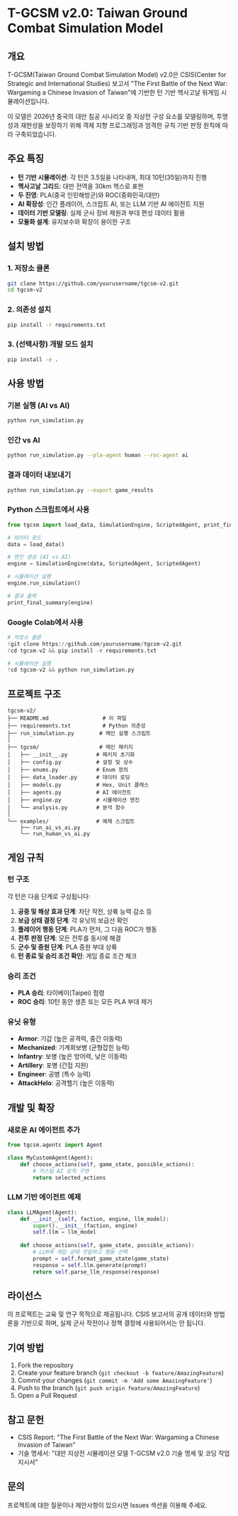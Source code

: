 # T-GCSM v2.0: Taiwan Ground Combat Simulation Model

## 개요

T-GCSM(Taiwan Ground Combat Simulation Model) v2.0은 CSIS(Center for Strategic and International Studies) 보고서 "The First Battle of the Next War: Wargaming a Chinese Invasion of Taiwan"에 기반한 턴 기반 헥사고날 워게임 시뮬레이션입니다.

이 모델은 2026년 중국의 대만 침공 시나리오 중 지상전 구성 요소를 모델링하며, 투명성과 재현성을 보장하기 위해 객체 지향 프로그래밍과 엄격한 규칙 기반 판정 원칙에 따라 구축되었습니다.

## 주요 특징

- **턴 기반 시뮬레이션**: 각 턴은 3.5일을 나타내며, 최대 10턴(35일)까지 진행
- **헥사고날 그리드**: 대만 전역을 30km 헥스로 표현
- **두 진영**: PLA(중국 인민해방군)와 ROC(중화민국/대만)
- **AI 확장성**: 인간 플레이어, 스크립트 AI, 또는 LLM 기반 AI 에이전트 지원
- **데이터 기반 모델링**: 실제 군사 장비 제원과 부대 편성 데이터 활용
- **모듈화 설계**: 유지보수와 확장이 용이한 구조

## 설치 방법

### 1. 저장소 클론
```bash
git clone https://github.com/yourusername/tgcsm-v2.git
cd tgcsm-v2
```

### 2. 의존성 설치
```bash
pip install -r requirements.txt
```

### 3. (선택사항) 개발 모드 설치
```bash
pip install -e .
```

## 사용 방법

### 기본 실행 (AI vs AI)
```bash
python run_simulation.py
```

### 인간 vs AI
```bash
python run_simulation.py --pla-agent human --roc-agent ai
```

### 결과 데이터 내보내기
```bash
python run_simulation.py --export game_results
```

### Python 스크립트에서 사용
```python
from tgcsm import load_data, SimulationEngine, ScriptedAgent, print_final_summary

# 데이터 로드
data = load_data()

# 엔진 생성 (AI vs AI)
engine = SimulationEngine(data, ScriptedAgent, ScriptedAgent)

# 시뮬레이션 실행
engine.run_simulation()

# 결과 출력
print_final_summary(engine)
```

### Google Colab에서 사용
```python
# 저장소 클론
!git clone https://github.com/yourusername/tgcsm-v2.git
!cd tgcsm-v2 && pip install -r requirements.txt

# 시뮬레이션 실행
!cd tgcsm-v2 && python run_simulation.py
```

## 프로젝트 구조

```
tgcsm-v2/
├── README.md                 # 이 파일
├── requirements.txt          # Python 의존성
├── run_simulation.py        # 메인 실행 스크립트
│
├── tgcsm/                   # 메인 패키지
│   ├── __init__.py         # 패키지 초기화
│   ├── config.py           # 설정 및 상수
│   ├── enums.py            # Enum 정의
│   ├── data_loader.py      # 데이터 로딩
│   ├── models.py           # Hex, Unit 클래스
│   ├── agents.py           # AI 에이전트
│   ├── engine.py           # 시뮬레이션 엔진
│   └── analysis.py         # 분석 함수
│
└── examples/               # 예제 스크립트
    ├── run_ai_vs_ai.py
    └── run_human_vs_ai.py
```

## 게임 규칙

### 턴 구조
각 턴은 다음 단계로 구성됩니다:

1. **공중 및 해상 효과 단계**: 차단 작전, 상륙 능력 감소 등
2. **보급 상태 결정 단계**: 각 유닛의 보급선 확인
3. **플레이어 행동 단계**: PLA가 먼저, 그 다음 ROC가 행동
4. **전투 판정 단계**: 모든 전투를 동시에 해결
5. **군수 및 증원 단계**: PLA 증원 부대 상륙
6. **턴 종료 및 승리 조건 확인**: 게임 종료 조건 체크

### 승리 조건
- **PLA 승리**: 타이베이(Taipei) 점령
- **ROC 승리**: 10턴 동안 생존 또는 모든 PLA 부대 제거

### 유닛 유형
- **Armor**: 기갑 (높은 공격력, 중간 이동력)
- **Mechanized**: 기계화보병 (균형잡힌 능력)
- **Infantry**: 보병 (높은 방어력, 낮은 이동력)
- **Artillery**: 포병 (간접 지원)
- **Engineer**: 공병 (특수 능력)
- **AttackHelo**: 공격헬기 (높은 이동력)

## 개발 및 확장

### 새로운 AI 에이전트 추가
```python
from tgcsm.agents import Agent

class MyCustomAgent(Agent):
    def choose_actions(self, game_state, possible_actions):
        # 커스텀 AI 로직 구현
        return selected_actions
```

### LLM 기반 에이전트 예제
```python
class LLMAgent(Agent):
    def __init__(self, faction, engine, llm_model):
        super().__init__(faction, engine)
        self.llm = llm_model
    
    def choose_actions(self, game_state, possible_actions):
        # LLM에 게임 상태 전달하고 행동 선택
        prompt = self.format_game_state(game_state)
        response = self.llm.generate(prompt)
        return self.parse_llm_response(response)
```

## 라이선스

이 프로젝트는 교육 및 연구 목적으로 제공됩니다. CSIS 보고서의 공개 데이터와 방법론을 기반으로 하며, 실제 군사 작전이나 정책 결정에 사용되어서는 안 됩니다.

## 기여 방법

1. Fork the repository
2. Create your feature branch (`git checkout -b feature/AmazingFeature`)
3. Commit your changes (`git commit -m 'Add some AmazingFeature'`)
4. Push to the branch (`git push origin feature/AmazingFeature`)
5. Open a Pull Request

## 참고 문헌

- CSIS Report: "The First Battle of the Next War: Wargaming a Chinese Invasion of Taiwan"
- 기술 명세서: "대만 지상전 시뮬레이션 모델 T-GCSM v2.0 기술 명세 및 코딩 작업 지시서"

## 문의

프로젝트에 대한 질문이나 제안사항이 있으시면 Issues 섹션을 이용해 주세요.